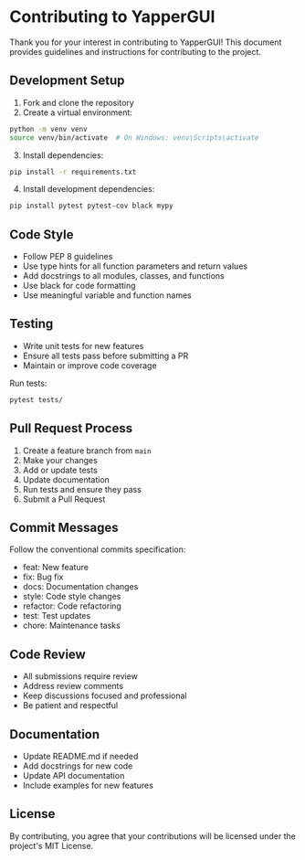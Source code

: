 # Contributing to YapperGUI

Thank you for your interest in contributing to YapperGUI! This document provides guidelines and instructions for contributing to the project.

## Development Setup

1. Fork and clone the repository
2. Create a virtual environment:
```bash
python -m venv venv
source venv/bin/activate  # On Windows: venv\Scripts\activate
```

3. Install dependencies:
```bash
pip install -r requirements.txt
```

4. Install development dependencies:
```bash
pip install pytest pytest-cov black mypy
```

## Code Style

- Follow PEP 8 guidelines
- Use type hints for all function parameters and return values
- Add docstrings to all modules, classes, and functions
- Use black for code formatting
- Use meaningful variable and function names

## Testing

- Write unit tests for new features
- Ensure all tests pass before submitting a PR
- Maintain or improve code coverage

Run tests:
```bash
pytest tests/
```

## Pull Request Process

1. Create a feature branch from `main`
2. Make your changes
3. Add or update tests
4. Update documentation
5. Run tests and ensure they pass
6. Submit a Pull Request

## Commit Messages

Follow the conventional commits specification:
- feat: New feature
- fix: Bug fix
- docs: Documentation changes
- style: Code style changes
- refactor: Code refactoring
- test: Test updates
- chore: Maintenance tasks

## Code Review

- All submissions require review
- Address review comments
- Keep discussions focused and professional
- Be patient and respectful

## Documentation

- Update README.md if needed
- Add docstrings for new code
- Update API documentation
- Include examples for new features

## License

By contributing, you agree that your contributions will be licensed under the project's MIT License.
